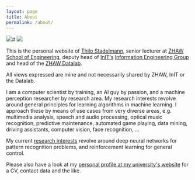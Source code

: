```yaml
---
layout: page
title: About
permalink: /about/
---
```


#<img style="float:left" src="http://stdm.github.io/images/thilo_sds2015.jpg"/>
[<img src="http://stdm.github.io/images/thilo_sds2015.jpg"/>](http://stdm.github.io/images/thilo_sds2015.jpg)

This is the personal website of [Thilo Stadelmann](http://www.zhaw.ch/=stdm), senior lecturer at [ZHAW](https://www.zhaw.ch/en/university/) [School of Engineering](https://www.zhaw.ch/en/engineering/), deputy head of [InIT‘s](https://www.zhaw.ch/en/engineering/institutes-centres/init/) [Information Engineering Group](https://www.zhaw.ch/de/engineering/institute-zentren/init/information-engineering/) and head of the [ZHAW Datalab](www.zhaw.ch/datalab).

All views expressed are mine and not necessarily shared by ZHAW, InIT or the Datalab.

I am a computer scientist by training, an AI guy by passion, and a machine perception researcher by research area. My research interests revolve around general principles for learning algorithms in machine learning. I approach these by means of use cases from very diverse areas, e.g. multimedia analysis, speech and audio processing, optical music recognition, predictive maintenance, automated game playing, data mining, driving assistants, computer vision, face recognition, ...

My current [research interests](https://stdm.github.io/research/) revolve around deep neural networks for pattern recognition problems, and reinforcement learning for general control.

Please also have a look at my [personal profile at my university's website](http://www.zhaw.ch/=stdm) for a CV, contact data and the like.
